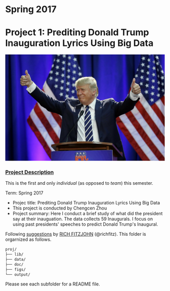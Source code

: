 # Spring 2017
# Project 1: Prediting Donald Trump Inauguration Lyrics Using Big Data

![image](figs/donald-trump-inauguration-performer.jpg)

### [Project Description](doc/)
This is the first and only *individual* (as opposed to *team*) this semester. 

Term: Spring 2017

+ Projec title: Prediting Donald Trump Inauguration Lyrics Using Big Data
+ This project is conducted by Chengcen Zhou
+ Project summary: Here I conduct a brief study of what did the president say at their inauguation. The data collects 59 Inaugurals. I focus on using past presidents' speeches to predict Donald Trump's Inaugural.


Following [suggestions](http://nicercode.github.io/blog/2013-04-05-projects/) by [RICH FITZJOHN](http://nicercode.github.io/about/#Team) (@richfitz). This folder is orgarnized as follows.

```
proj/
├── lib/
├── data/
├── doc/
├── figs/
└── output/
```

Please see each subfolder for a README file.
